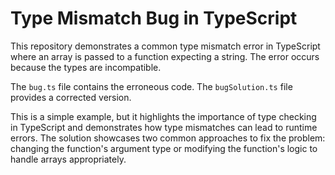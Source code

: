 # Type Mismatch Bug in TypeScript
This repository demonstrates a common type mismatch error in TypeScript where an array is passed to a function expecting a string.  The error occurs because the types are incompatible.

The `bug.ts` file contains the erroneous code. The `bugSolution.ts` file provides a corrected version.

This is a simple example, but it highlights the importance of type checking in TypeScript and demonstrates how type mismatches can lead to runtime errors.  The solution showcases two common approaches to fix the problem: changing the function's argument type or modifying the function's logic to handle arrays appropriately.